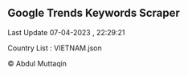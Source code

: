 

## Google Trends Keywords Scraper 
 
Last Update 07-04-2023 , 22:29:21

Country List :
VIETNAM.json



© Abdul Muttaqin 
